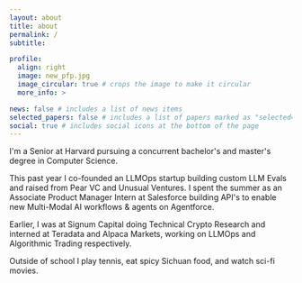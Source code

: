 ```yaml
---
layout: about
title: about
permalink: /
subtitle: 

profile:
  align: right
  image: new_pfp.jpg
  image_circular: true # crops the image to make it circular
  more_info: >

news: false # includes a list of news items
selected_papers: false # includes a list of papers marked as "selected={true}"
social: true # includes social icons at the bottom of the page
---
```


I'm a Senior at Harvard pursuing a concurrent bachelor's and master's degree in Computer Science. 

This past year I co-founded an LLMOps startup building custom LLM Evals and raised from Pear VC and Unusual Ventures. I spent the summer as an Associate Product Manager Intern at Salesforce building API's to enable new Multi-Modal AI workflows & agents on Agentforce. 

Earlier, I was at Signum Capital doing Technical Crypto Research and interned at Teradata and Alpaca Markets, working on LLMOps and Algorithmic Trading respectively.

Outside of school I play tennis, eat spicy Sichuan food, and watch sci-fi movies.

